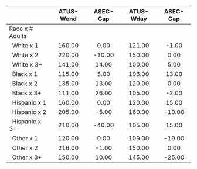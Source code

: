 
|                      |    ATUS-Wend |     ASEC-Gap |    ATUS-Wday |     ASEC-Gap |
| -------------------- | :----------: | :----------: | :----------: | :----------: |
| Race x # Adults      |              |              |              |              |
| &nbsp;&nbsp;White x 1 |       160.00 |         0.00 |       121.00 |        -1.00 |
| &nbsp;&nbsp;White x 2 |       220.00 |       -10.00 |       150.00 |         0.00 |
| &nbsp;&nbsp;White x 3+ |       141.00 |        14.00 |       100.00 |         5.00 |
| &nbsp;&nbsp;Black x 1 |       115.00 |         5.00 |       106.00 |        13.00 |
| &nbsp;&nbsp;Black x 2 |       135.00 |        13.00 |       120.00 |         0.00 |
| &nbsp;&nbsp;Black x 3+ |       111.00 |        26.00 |       105.00 |        -2.00 |
| &nbsp;&nbsp;Hispanic x 1 |       160.00 |         0.00 |       120.00 |        15.00 |
| &nbsp;&nbsp;Hispanic x 2 |       205.00 |        -5.00 |       160.00 |       -10.00 |
| &nbsp;&nbsp;Hispanic x 3+ |       210.00 |       -40.00 |       105.00 |        15.00 |
| &nbsp;&nbsp;Other x 1 |       120.00 |         0.00 |       109.00 |       -19.00 |
| &nbsp;&nbsp;Other x 2 |       216.00 |        -1.00 |       150.00 |         0.00 |
| &nbsp;&nbsp;Other x 3+ |       150.00 |        10.00 |       145.00 |       -25.00 |

